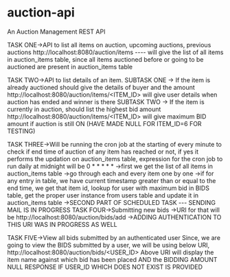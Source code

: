 # auction-api
An Auction Management REST API

TASK ONE->API to list all items on auction, upcoming auctions, previous auctions
	http://localhost:8080/auction/items ---- will give the list of all items in auction_items table, since all items auctioned before or going to be auctioned
									 are present in auction_items table
									 
TASK TWO->API to list details of an item.
			SUBTASK ONE -> If the item is already auctioned should give the details of buyer and the amount
				http://localhost:8080/auction/items/<ITEM_ID> will give user details when auction has ended and winner is there
			SUBTASK TWO -> If the item is currently in auction, should list the highest bid amount
				http://localhost:8080/auction/items/<ITEM_ID> will give maximum BID amount if auction is still ON 
				(HAVE MADE NULL FOR ITEM_ID=6 FOR TESTING)
				
TASK THREE->Will be running the cron job at the starting of every minute to check if end time of auction of any item has reached or not,
			if yes it performs the updation on auction_items table, expression for the cron job to run daily at midnight will be 0 * * * * *
				->first we get the list of all items in auction_items table
				->go through each and every item one by one
				->if for any entry in table, we have current timestamp greater than or equal to the end time, we get that item id, 
				lookup for user with maximum bid in BIDS table, get the proper user instance from users table and update it in auction_items table
				->SECOND PART OF SCHEDULED TASK --- SENDING MAIL IS IN PROGRESS
TASK FOUR->Submitting new bids
			->URI for that will be http://localhost:8080/auction/bids/add
			->ADDING AUTHENTICATION TO THIS URI WAS IN PROGRESS AS WELL
				
TASK FIVE->View all bids submitted by an authenticated user
		Since, we are going to view the BIDS submitted by a user, we will be using below URI,
			http://localhost:8080/auction/bids/<USER_ID>
			Above URI will display the item name against which bid has been placed AND the BIDDING AMOUNT
			NULL RESPONSE IF USER_ID WHICH DOES NOT EXIST IS PROVIDED
